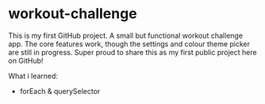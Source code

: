 # workout-challenge
This is my first GitHub project. A small but functional workout challenge app. The core features work, though the settings and colour theme picker are still in progress. Super proud to share this as my first public project here on GitHub!

What i learned:
- forEach & querySelector 
